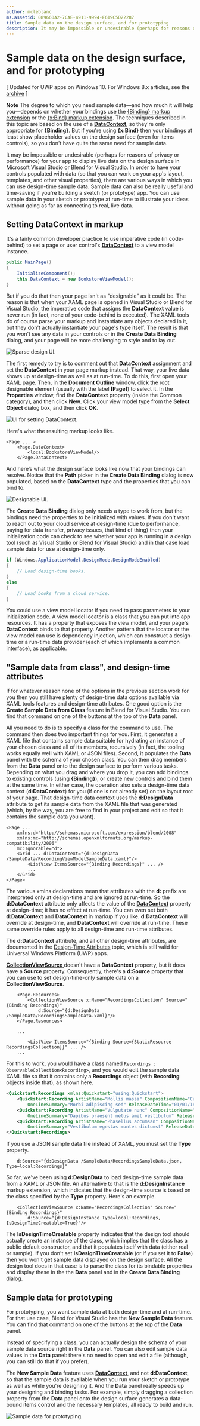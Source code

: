 ```yaml
---
author: mcleblanc
ms.assetid: 089660A2-7CAE-4911-9994-F619C5D22287
title: Sample data on the design surface, and for prototyping
description: It may be impossible or undesirable (perhaps for reasons of privacy or performance) for your app to display live data on the design surface in Microsoft Visual Studio or Blend for Visual Studio.
---
```

Sample data on the design surface, and for prototyping
=============================================================================================

\[ Updated for UWP apps on Windows 10. For Windows 8.x articles, see the [archive](http://go.microsoft.com/fwlink/p/?linkid=619132) \]


**Note**  The degree to which you need sample data—and how much it will help you—depends on whether your bindings use the [{Binding} markup extension](https://msdn.microsoft.com/library/windows/apps/Mt204782) or the [{x:Bind} markup extension](https://msdn.microsoft.com/library/windows/apps/Mt204783). The techniques described in this topic are based on the use of a [**DataContext**](https://msdn.microsoft.com/library/windows/apps/BR208713), so they're only appropriate for **{Binding}**. But if you're using **{x:Bind}** then your bindings at least show placeholder values on the design surface (even for items controls), so you don't have quite the same need for sample data.

It may be impossible or undesirable (perhaps for reasons of privacy or performance) for your app to display live data on the design surface in Microsoft Visual Studio or Blend for Visual Studio. In order to have your controls populated with data (so that you can work on your app's layout, templates, and other visual properties), there are various ways in which you can use design-time sample data. Sample data can also be really useful and time-saving if you're building a sketch (or prototype) app. You can use sample data in your sketch or prototype at run-time to illustrate your ideas without going as far as connecting to real, live data.

Setting DataContext in markup
-----------------------------

It's a fairly common developer practice to use imperative code (in code-behind) to set a page or user control's [**DataContext**](https://msdn.microsoft.com/library/windows/apps/BR208713) to a view model instance.

``` csharp
public MainPage()
{
    InitializeComponent();
    this.DataContext = new BookstoreViewModel();
}
```

But if you do that then your page isn't as "designable" as it could be. The reason is that when your XAML page is opened in Visual Studio or Blend for Visual Studio, the imperative code that assigns the **DataContext** value is never run (in fact, none of your code-behind is executed). The XAML tools do of course parse your markup and instantiate any objects declared in it, but they don't actually instantiate your page's type itself. The result is that you won't see any data in your controls or in the **Create Data Binding** dialog, and your page will be more challenging to style and to lay out.

![Sparse design UI.](images/displaying-data-in-the-designer-01.png)

The first remedy to try is to comment out that **DataContext** assignment and set the **DataContext** in your page markup instead. That way, your live data shows up at design-time as well as at run-time. To do this, first open your XAML page. Then, in the **Document Outline** window, click the root designable element (usually with the label **\[Page\]**) to select it. In the **Properties** window, find the **DataContext** property (inside the Common category), and then click **New**. Click your view model type from the **Select Object** dialog box, and then click **OK**.

![UI for setting DataContext.](images/displaying-data-in-the-designer-02.png)

Here's what the resulting markup looks like.

``` xaml
<Page ... >
    <Page.DataContext>
        <local:BookstoreViewModel/>
    </Page.DataContext>
```

And here’s what the design surface looks like now that your bindings can resolve. Notice that the **Path** picker in the **Create Data Binding** dialog is now populated, based on the **DataContext** type and the properties that you can bind to.

![Designable UI.](images/displaying-data-in-the-designer-03.png)

The **Create Data Binding** dialog only needs a type to work from, but the bindings need the properties to be initialized with values. If you don't want to reach out to your cloud service at design-time (due to performance, paying for data transfer, privacy issues, that kind of thing) then your initialization code can check to see whether your app is running in a design tool (such as Visual Studio or Blend for Visual Studio) and in that case load sample data for use at design-time only.

``` csharp
if (Windows.ApplicationModel.DesignMode.DesignModeEnabled)
{
    // Load design-time books.
}
else
{
    // Load books from a cloud service.
}
```

You could use a view model locator if you need to pass parameters to your initialization code. A view model locator is a class that you can put into app resources. It has a property that exposes the view model, and your page's **DataContext** binds to that property. Another pattern that the locator or the view model can use is dependency injection, which can construct a design-time or a run-time data provider (each of which implements a common interface), as applicable.

"Sample data from class", and design-time attributes
---------------------------------------------------------------------------------------

If for whatever reason none of the options in the previous section work for you then you still have plenty of design-time data options available via XAML tools features and design-time attributes. One good option is the **Create Sample Data from Class** feature in Blend for Visual Studio. You can find that command on one of the buttons at the top of the **Data** panel.

All you need to do is to specify a class for the command to use. The command then does two important things for you. First, it generates a XAML file that contains sample data suitable for hydrating an instance of your chosen class and all of its members, recursively (in fact, the tooling works equally well with XAML or JSON files). Second, it populates the **Data** panel with the schema of your chosen class. You can then drag members from the **Data** panel onto the design surface to perform various tasks. Depending on what you drag and where you drop it, you can add bindings to existing controls (using **{Binding}**), or create new controls and bind them at the same time. In either case, the operation also sets a design-time data context (**d:DataContext**) for you (if one is not already set) on the layout root of your page. That design-time data context uses the **d:DesignData** attribute to get its sample data from the XAML file that was generated (which, by the way, you are free to find in your project and edit so that it contains the sample data you want).

``` xaml
<Page ...
    xmlns:d="http://schemas.microsoft.com/expression/blend/2008"
    xmlns:mc="http://schemas.openxmlformats.org/markup-compatibility/2006"
    mc:Ignorable="d">
    <Grid ... d:DataContext="{d:DesignData /SampleData/RecordingViewModelSampleData.xaml}"/>
        <ListView ItemsSource="{Binding Recordings}" ... />
        ...
    </Grid>
</Page>
```

The various xmlns declarations mean that attributes with the **d:** prefix are interpreted only at design-time and are ignored at run-time. So the **d:DataContext** attribute only affects the value of the [**DataContext**](https://msdn.microsoft.com/library/windows/apps/BR208713) property at design-time; it has no effect at run-time. You can even set both **d:DataContext** and **DataContext** in markup if you like. **d:DataContext** will override at design-time, and **DataContext** will override at run-time. These same override rules apply to all design-time and run-time attributes.

The **d:DataContext** attribute, and all other design-time attributes, are documented in the [Design-Time Attributes](http://go.microsoft.com/fwlink/p/?LinkId=272504) topic, which is still valid for Universal Windows Platform (UWP) apps.

[
              **CollectionViewSource**
            ](https://msdn.microsoft.com/library/windows/apps/BR209833) doesn't have a **DataContext** property, but it does have a **Source** property. Consequently, there's a **d:Source** property that you can use to set design-time-only sample data on a **CollectionViewSource**.

``` xaml
    <Page.Resources>
        <CollectionViewSource x:Name="RecordingsCollection" Source="{Binding Recordings}"
            d:Source="{d:DesignData /SampleData/RecordingsSampleData.xaml}"/>
    </Page.Resources>

    ...

        <ListView ItemsSource="{Binding Source={StaticResource RecordingsCollection}}" ... />
    ...
```

For this to work, you would have a class named `Recordings : ObservableCollection<Recording>`, and you would edit the sample data XAML file so that it contains only a **Recordings** object (with **Recording** objects inside that), as shown here.

``` xml
<Quickstart:Recordings xmlns:Quickstart="using:Quickstart">
    <Quickstart:Recording ArtistName="Mollis massa" CompositionName="Cubilia metus"
        OneLineSummary="Morbi adipiscing sed" ReleaseDateTime="01/01/1800 15:53:17"/>
    <Quickstart:Recording ArtistName="Vulputate nunc" CompositionName="Parturient vestibulum"
        OneLineSummary="Dapibus praesent netus amet vestibulum" ReleaseDateTime="01/01/1800 15:53:17"/>
    <Quickstart:Recording ArtistName="Phasellus accumsan" CompositionName="Sit bibendum"
        OneLineSummary="Vestibulum egestas montes dictumst" ReleaseDateTime="01/01/1800 15:53:17"/>
</Quickstart:Recordings>
```

If you use a JSON sample data file instead of XAML, you must set the **Type** property.

``` xaml
    d:Source="{d:DesignData /SampleData/RecordingsSampleData.json, Type=local:Recordings}"
```

So far, we've been using **d:DesignData** to load design-time sample data from a XAML or JSON file. An alternative to that is the **d:DesignInstance** markup extension, which indicates that the design-time source is based on the class specified by the **Type** property. Here's an example.

``` xaml
    <CollectionViewSource x:Name="RecordingsCollection" Source="{Binding Recordings}"
        d:Source="{d:DesignInstance Type=local:Recordings, IsDesignTimeCreatable=True}"/>
```

The **IsDesignTimeCreatable** property indicates that the design tool should actually create an instance of the class, which implies that the class has a public default constructor, and that it populates itself with data (either real or sample). If you don't set **IsDesignTimeCreatable** (or if you set it to **False**) then you won't get sample data displayed on the design surface. All the design tool does in that case is to parse the class for its bindable properties and display these in the the **Data** panel and in the **Create Data Binding** dialog.

Sample data for prototyping
--------------------------------------------------------

For prototyping, you want sample data at both design-time and at run-time. For that use case, Blend for Visual Studio has the **New Sample Data** feature. You can find that command on one of the buttons at the top of the **Data** panel.

Instead of specifying a class, you can actually design the schema of your sample data source right in the **Data** panel. You can also edit sample data values in the **Data** panel: there's no need to open and edit a file (although, you can still do that if you prefer).

The **New Sample Data** feature uses [**DataContext**](https://msdn.microsoft.com/library/windows/apps/BR208713), and not **d:DataContext**, so that the sample data is available when you run your sketch or prototype as well as while you're designing it. And the **Data** panel really speeds up your designing and binding tasks. For example, simply dragging a collection property from the **Data** panel onto the design surface generates a data-bound items control and the necessary templates, all ready to build and run.

![Sample data for prototyping.](images/displaying-data-in-the-designer-04.png)


<!--HONumber=Jun16_HO3-->



